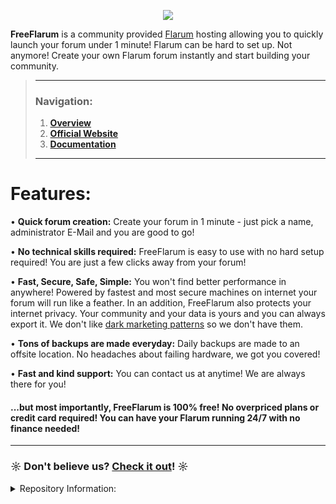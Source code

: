 <p align="center">
  <img src="https://cdn.discordapp.com/attachments/585143304467906581/755338778209681408/freeflarum-logo.svg">
</p>

 __FreeFlarum__ is a community provided [Flarum](https://www.flarum.org) hosting allowing you to quickly launch your forum under 1 minute! Flarum can be hard to set up. Not anymore! Create your own Flarum forum instantly and start building your community.
 
> ---
> ### __Navigation:__
> 1. __[Overview](https://github.com/gwillem/freeflarum.com)__
> 2. __[Official Website](https://www.freeflarum.com)__
> 3. __[Documentation](https://www.freeflarum.com/docs)__
> ---

# Features:
• __Quick forum creation:__ Create your forum in 1 minute - just pick a name, administrator E-Mail and you are good to go!

• __No technical skills required:__ FreeFlarum is easy to use with no hard setup required! You are just a few clicks away from your forum!

• __Fast, Secure, Safe, Simple:__ You won't find better performance in anywhere! Powered by fastest and most secure machines on internet your forum will run like a feather. In an addition, FreeFlarum also protects your internet privacy. Your community and your data is yours and you can always export it. We don't like [dark marketing patterns](https://www.darkpatterns.org/) so we don't have them.

• __Tons of backups are made everyday:__ Daily backups are made to an offsite location. No headaches about failing hardware, we got you covered! 

• __Fast and kind support:__ You can contact us at anytime! We are always there for you!


#### ...but most importantly, FreeFlarum is 100% free! No overpriced plans or credit card required! You can have your Flarum running 24/7 with no finance needed!

---

### ☼ Don't believe us? __[Check it out](https://www.freeflarum.com)__! ☼

<details><summary>Repository Information:</summary>
<p>

# FreeFlarum Frontend

This repository contains the front-end for FreeFlarum.com:

- [x] documentation, built with Mkdocs and Material for Mkdocs
- [ ] control panel

Works in conjuction with freeflarum-backend.

## Submitting feature/extension requests:

Please, submit feature and extension request as a new issue in this repository. 

## Local development

### Debian-based Linus distributions

```bash
# Install pip first (and Python 3.x, if not yet installed!)
sudo apt install python3-pip 

# Next, install pipenv
sudo pip3 install pipenv

# Install dependencies within pipenv
pipenv install

# Run dev server.
pipenv run mkdocs serve
```
And see your live edits at http://localhost:8000/.

## Deployment

```bash
# Use the deployment script for simplified process.
# Will not work on Windows (unless using Git Bash or on WSL)
./deploy.sh
```

### Note:
FreeFlarum.com is a community provided host for Flarum. FreeFlarum is NOT affiliated with Flarum. Questions related to forum software should be adressed to the [Flarum's Discussion Forums](https://discuss.flarum.org/).
</p>
</details>
